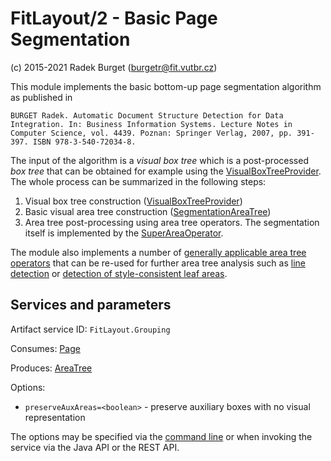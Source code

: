 FitLayout/2 - Basic Page Segmentation
=====================================

(c) 2015-2021 Radek Burget (burgetr@fit.vutbr.cz)

This module implements the basic bottom-up page segmentation algorithm as published in 

```
BURGET Radek. Automatic Document Structure Detection for Data Integration. In: Business Information Systems. Lecture Notes in Computer Science, vol. 4439. Poznan: Springer Verlag, 2007, pp. 391-397. ISBN 978-3-540-72034-8.
```

The input of the algorithm is a *visual box tree* which is a post-processed *box tree* that can be obtained for example using the [VisualBoxTreeProvider](https://github.com/FitLayout/FitLayout/blob/main/fitlayout-core/src/main/java/cz/vutbr/fit/layout/provider/VisualBoxTreeProvider.java). The whole process can be summarized in the following steps:

1. Visual box tree construction ([VisualBoxTreeProvider](https://github.com/FitLayout/FitLayout/blob/main/fitlayout-core/src/main/java/cz/vutbr/fit/layout/provider/VisualBoxTreeProvider.java)) 
2. Basic visual area tree construction ([SegmentationAreaTree](https://github.com/FitLayout/FitLayout/blob/main/fitlayout-segm-base/src/main/java/cz/vutbr/fit/layout/segm/SegmentationAreaTree.java))
3. Area tree post-processing using area tree operators. The segmentation itself is implemented by the [SuperAreaOperator](https://github.com/FitLayout/FitLayout/blob/main/fitlayout-segm-base/src/main/java/cz/vutbr/fit/layout/segm/op/SuperAreaOperator.java).

The module also implements a number of [generally applicable area tree operators](https://github.com/FitLayout/FitLayout/tree/main/fitlayout-segm-base/src/main/java/cz/vutbr/fit/layout/segm/op) that can be re-used for further area tree analysis such as [line detection](https://github.com/FitLayout/FitLayout/blob/main/fitlayout-segm-base/src/main/java/cz/vutbr/fit/layout/segm/op/FindLineOperator.java) or [detection of style-consistent leaf areas](https://github.com/FitLayout/FitLayout/blob/main/fitlayout-segm-base/src/main/java/cz/vutbr/fit/layout/segm/op/HomogeneousLeafOperator.java).

## Services and parameters

Artifact service ID: `FitLayout.Grouping`

Consumes: [Page](http://fitlayout.github.io/api/latest/cz.vutbr.fit.layout.core/cz/vutbr/fit/layout/model/Page.html)

Produces: [AreaTree](http://fitlayout.github.io/api/latest/cz.vutbr.fit.layout.core/cz/vutbr/fit/layout/model/AreaTree.html)

Options:
- `preserveAuxAreas=<boolean>` - preserve auxiliary boxes with no visual representation

The options may be specified via the [command line](https://github.com/FitLayout/FitLayout/wiki/Command-line-Interface#render) or when invoking the service via the Java API or the REST API.
